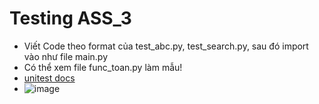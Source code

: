 # Testing ASS_3
- Viết Code theo format của test_abc.py, test_search.py, sau đó import vào như file main.py
-  Có thể xem file func_toan.py làm mẫu!
- [unitest docs](https://docs.python.org/3/library/unittest.html)
- ![image](https://media4.giphy.com/media/v1.Y2lkPTc5MGI3NjExb3E5cmxtaDY3emNsZng2Y3N4dDYyOWl3dzY4YXk1ZXJxbjhrMDI4diZlcD12MV9pbnRlcm5hbF9naWZfYnlfaWQmY3Q9Zw/YRThiAEEYVNtC5acLO/giphy.gif)

